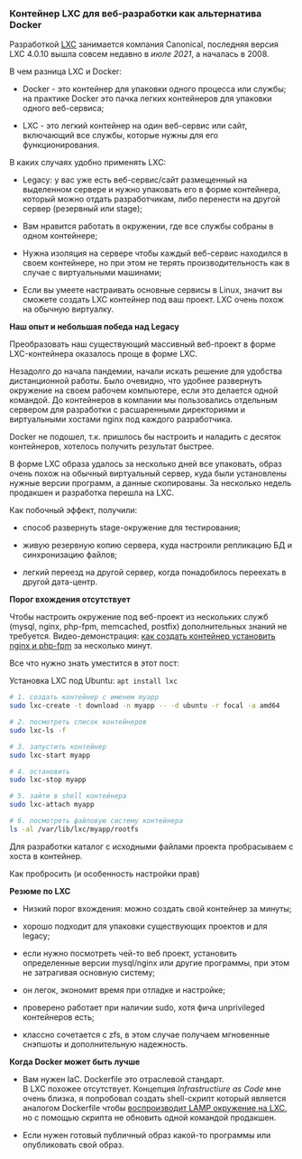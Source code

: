 ### Контейнер LXC для веб-разработки как альтернатива Docker
Разработкой [LXC](https://linuxcontainers.org/lxc/introduction/) занимается компания Canonical, последняя версия LXC 4.0.10 вышла совсем недавно в _июле 2021_, а началась в 2008.

В чем разница LXC и Docker:

- Docker - это контейнер для упаковки одного процесса или службы;  
    на практике Docker это пачка легких контейнеров для упаковки одного веб-сервиса;
    
- LXC - это легкий контейнер на один веб-сервис или сайт, включающий все службы, которые нужны для его функционирования.
    

В каких случаях удобно применять LXC:

- Legacy: у вас уже есть веб-сервис/сайт размещенный на выделенном сервере и нужно упаковать его в форме контейнера, который можно отдать разработчикам, либо перенести на другой сервер (резервный или stage);
    
- Вам нравится работать в окружении, где все службы собраны в одном контейнере;
    
- Нужна изоляция на сервере чтобы каждый веб-сервис находился в своем контейнере, но при этом не терять производительность как в случае с виртуальными машинами;
    
- Если вы умеете настраивать основные сервисы в Linux, значит вы сможете создать LXC контейнер под ваш проект. LXC очень похож на обычную виртуалку.
    

**Наш опыт и небольшая победа над Legacy**  
  
Преобразовать наш существующий массивный веб-проект в форме LXC-контейнера оказалось проще в форме LXC.

Незадолго до начала пандемии, начали искать решение для удобства дистанционной работы. Было очевидно, что удобнее развернуть окружение на своем рабочем компьютере, если это делается одной командой. До контейнеров в компании мы пользовались отдельным сервером для разработки с расшаренными директориями и виртуальными хостами nginx под каждого разработчика.  
  
Docker не подошел, т.к. пришлось бы настроить и наладить с десяток контейнеров, хотелось получить результат быстрее.  
  
В форме LXC образа удалось за несколько дней все упаковать, образ очень похож на обычный виртуальный сервер, куда были установлены нужные версии программ, а данные скопированы. За несколько недель продакшен и разработка перешла на LXC.

Как побочный эффект, получили:

- способ развернуть stage-окружение для тестирования;
    
- живую резервную копию сервера, куда настроили репликацию БД и синхронизацию файлов;
    
- легкий переезд на другой сервер, когда понадобилось переехать в другой дата-центр.
    

  
**Порог вхождения отсутствует**

Чтобы настроить окружение под веб-проект из нескольких служб (mysql, nginx, php-fpm, memcached, postfix) дополнительных знаний не требуется. Видео-демонстрация: [как создать контейнер установить nginx и php-fpm](https://www.youtube.com/watch?v=8va135GTjQw&t=71s) за несколько минут.

Все что нужно знать уместится в этот пост:

Установка LXC под Ubuntu: `apt install lxc`

```bash
# 1. создать контейнер с именем myapp
sudo lxc-create -t download -n myapp -- -d ubuntu -r focal -a amd64

# 2. посмотреть список контейнеров
sudo lxc-ls -f

# 3. запустить контейнер
sudo lxc-start myapp

# 4. остановить
sudo lxc-stop myapp

# 5. зайти в shell контейнера
sudo lxc-attach myapp

# 6. посмотреть файловую систему контейнера
ls -al /var/lib/lxc/myapp/rootfs
```

Для разработки каталог с исходными файлами проекта пробрасываем с хоста в контейнер.

Как пробросить (и особенность настройки прав)

**Резюме по LXC**

- Низкий порог вхождения: можно создать свой контейнер за минуты;
    
- хорошо подходит для упаковки существующих проектов и для legacy;
    
- если нужно посмотреть чей-то веб проект, установить определенные версии mysql/nginx или другие программы, при этом не затрагивая основную систему;
    
- он легок, экономит время при отладке и настройке;
    
- проверено работает при наличии sudo, хотя фича unprivileged контейнеров есть;
    
- классно сочетается с zfs, в этом случае получаем мгновенные снэпшоты и дополнительную надежность.
    

**Когда Docker может быть лучше**

- Вам нужен IaC. Dockerfile это отраслевой стандарт.  
    В LXC похожее отсутствует. Концепция _Infrastructiure as Code_ мне очень близка, я попробовал создать shell-скрипт который является аналогом Dockerfile чтобы [воспроизводит LAMP окружение на LXC](https://github.com/agorlov/lxc-lamp/blob/main/lxc-lamp.sh), но с помощью скрипта не обновить одной командой продакшен.
    
- Если нужен готовый публичный образ какой-то программы или опубликовать свой образ.